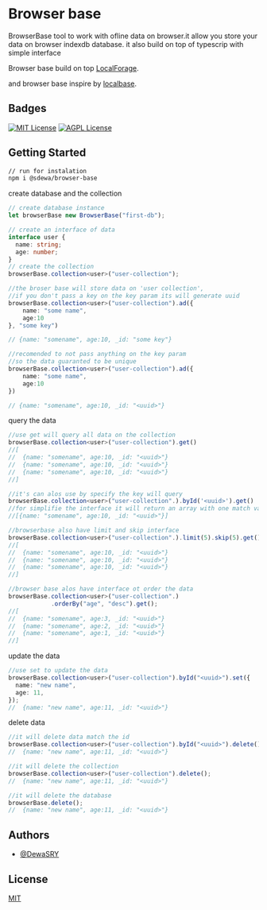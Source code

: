 # Browser base

BrowserBase tool to work with ofline data on browser.it allow you store your data on browser indexdb database. it also build on top of typescrip with simple interface

Browser base build on top [LocalForage](https://github.com/localForage/localForage).

and browser base inspire by [localbase](https://github.com/samuk190/localbase).

## Badges

[![MIT License](https://img.shields.io/badge/License-MIT-green.svg)](https://choosealicense.com/licenses/mit/)
[![AGPL License](https://img.shields.io/badge/license-AGPL-blue.svg)](http://www.gnu.org/licenses/agpl-3.0)

## Getting Started

```bash
// run for instalation
npm i @sdewa/browser-base
```

create database and the collection

```typescript
// create database instance
let browserBase new BrowserBase("first-db");

// create an interface of data
interface user {
  name: string;
  age: number;
}
// create the collection
browserBase.collection<user>("user-collection");

//the broser base will store data on 'user collection',
//if you don't pass a key on the key param its will generate uuid
browserBase.collection<user>("user-collection").ad({
    name: "some name",
    age:10
}, "some key")

// {name: "somename", age:10, _id: "some key"}

//recomended to not pass anything on the key param
//so the data guaranted to be unique
browserBase.collection<user>("user-collection").ad({
    name: "some name",
    age:10
})

// {name: "somename", age:10, _id: "<uuid>"}
```

query the data

```typescript
//use get will query all data on the collection
browserBase.collection<user>("user-collection").get()
//[
//  {name: "somename", age:10, _id: "<uuid>"}
//  {name: "somename", age:10, _id: "<uuid>"}
//  {name: "somename", age:10, _id: "<uuid>"}
//]

//it's can alos use by specify the key will query
browserBase.collection<user>("user-collection".).byId('<uuid>').get()
//for simplifie the interface it will return an array with one match value
//[{name: "somename", age:10, _id: "<uuid>"}]

//browserbase also have limit and skip interface
browserBase.collection<user>("user-collection".).limit(5).skip(5).get();
//[
//  {name: "somename", age:10, _id: "<uuid>"}
//  {name: "somename", age:10, _id: "<uuid>"}
//  {name: "somename", age:10, _id: "<uuid>"}
//]

//browser base alos have interface ot order the data
browserBase.collection<user>("user-collection".)
            .orderBy("age", "desc").get();
//[
//  {name: "somename", age:3, _id: "<uuid>"}
//  {name: "somename", age:2, _id: "<uuid>"}
//  {name: "somename", age:1, _id: "<uuid>"}
//]
```

update the data

```typescript
//use set to update the data
browserBase.collection<user>("user-collection").byId("<uuid>").set({
  name: "new name",
  age: 11,
});
//  {name: "new name", age:11, _id: "<uuid>"}
```

delete data

```typescript
//it will delete data match the id
browserBase.collection<user>("user-collection").byId("<uuid>").delete();
//  {name: "new name", age:11, _id: "<uuid>"}

//it will delete the collection
browserBase.collection<user>("user-collection").delete();
//  {name: "new name", age:11, _id: "<uuid>"}

//it will delete the database
browserBase.delete();
//  {name: "new name", age:11, _id: "<uuid>"}
```

## Authors

- [@DewaSRY](https://github.com/DewaSRY)

## License

[MIT](https://choosealicense.com/licenses/mit/)
